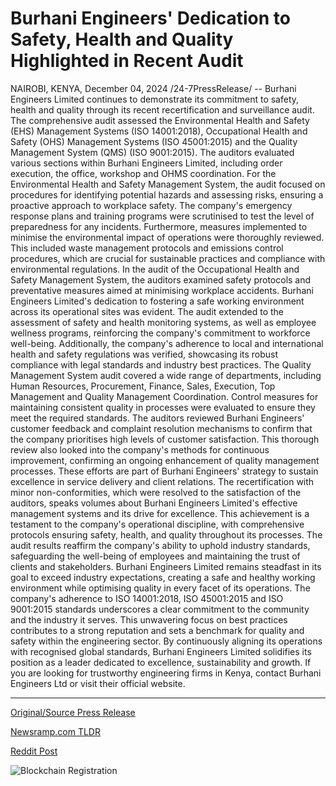 # Burhani Engineers' Dedication to Safety, Health and Quality Highlighted in Recent Audit

NAIROBI, KENYA, December 04, 2024 /24-7PressRelease/ -- Burhani Engineers Limited continues to demonstrate its commitment to safety, health and quality through its recent recertification and surveillance audit. The comprehensive audit assessed the Environmental Health and Safety (EHS) Management Systems (ISO 14001:2018), Occupational Health and Safety (OHS) Management Systems (ISO 45001:2015) and the Quality Management System (QMS) (ISO 9001:2015).   The auditors evaluated various sections within Burhani Engineers Limited, including order execution, the office, workshop and OHMS coordination. For the Environmental Health and Safety Management System, the audit focused on procedures for identifying potential hazards and assessing risks, ensuring a proactive approach to workplace safety. The company's emergency response plans and training programs were scrutinised to test the level of preparedness for any incidents.   Furthermore, measures implemented to minimise the environmental impact of operations were thoroughly reviewed. This included waste management protocols and emissions control procedures, which are crucial for sustainable practices and compliance with environmental regulations.  In the audit of the Occupational Health and Safety Management System, the auditors examined safety protocols and preventative measures aimed at minimising workplace accidents. Burhani Engineers Limited's dedication to fostering a safe working environment across its operational sites was evident.   The audit extended to the assessment of safety and health monitoring systems, as well as employee wellness programs, reinforcing the company's commitment to workforce well-being. Additionally, the company's adherence to local and international health and safety regulations was verified, showcasing its robust compliance with legal standards and industry best practices.  The Quality Management System audit covered a wide range of departments, including Human Resources, Procurement, Finance, Sales, Execution, Top Management and Quality Management Coordination. Control measures for maintaining consistent quality in processes were evaluated to ensure they meet the required standards.   The auditors reviewed Burhani Engineers' customer feedback and complaint resolution mechanisms to confirm that the company prioritises high levels of customer satisfaction. This thorough review also looked into the company's methods for continuous improvement, confirming an ongoing enhancement of quality management processes. These efforts are part of Burhani Engineers' strategy to sustain excellence in service delivery and client relations.  The recertification with minor non-conformities, which were resolved to the satisfaction of the auditors, speaks volumes about Burhani Engineers Limited's effective management systems and its drive for excellence.   This achievement is a testament to the company's operational discipline, with comprehensive protocols ensuring safety, health, and quality throughout its processes. The audit results reaffirm the company's ability to uphold industry standards, safeguarding the well-being of employees and maintaining the trust of clients and stakeholders.  Burhani Engineers Limited remains steadfast in its goal to exceed industry expectations, creating a safe and healthy working environment while optimising quality in every facet of its operations. The company's adherence to ISO 14001:2018, ISO 45001:2015 and ISO 9001:2015 standards underscores a clear commitment to the community and the industry it serves.   This unwavering focus on best practices contributes to a strong reputation and sets a benchmark for quality and safety within the engineering sector. By continuously aligning its operations with recognised global standards, Burhani Engineers Limited solidifies its position as a leader dedicated to excellence, sustainability and growth.  If you are looking for trustworthy engineering firms in Kenya, contact Burhani Engineers Ltd or visit their official website. 

---

[Original/Source Press Release](https://www.24-7pressrelease.com/press-release/516742/burhani-engineers-dedication-to-safety-health-and-quality-highlighted-in-recent-audit)
                    

[Newsramp.com TLDR](https://newsramp.com/curated-news/burhani-engineers-limited-recertified-and-committed-to-safety-health-and-quality/0140d810b0686e4a7c15ec82b7b2fc88) 

 



[Reddit Post](https://www.reddit.com/r/Energy_Climate_News/comments/1h6b9kf/burhani_engineers_limited_recertified_and/) 



![Blockchain Registration](https://cdn.newsramp.app/24-7PressRelease/qrcode/2412/4/bestbMc5.webp)